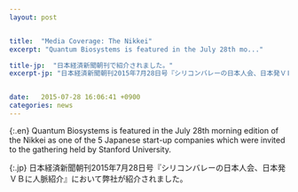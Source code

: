 ```yaml
---
layout: post


title:  "Media Coverage: The Nikkei"
excerpt: "Quantum Biosystems is featured in the July 28th mo..."

title-jp:  "日本経済新聞朝刊で紹介されました。"
excerpt-jp: "日本経済新聞朝刊2015年7月28日号『シリコンバレーの日本人会、日本発ＶＢに人脈紹介』において弊社..."


date:   2015-07-28 16:06:41 +0900
categories: news
---
```


{:.en}
Quantum Biosystems is featured in the July 28th morning edition of the Nikkei as one of the 5 Japanese start-up companies which were invited to the gathering held by Stanford University.


{:.jp}
日本経済新聞朝刊2015年7月28日号『シリコンバレーの日本人会、日本発ＶＢに人脈紹介』において弊社が紹介されました。